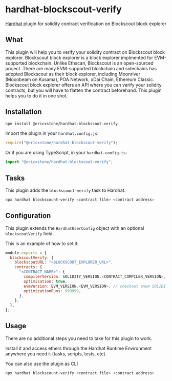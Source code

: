 # hardhat-blockscout-verify

[Hardhat](https://hardhat.org) plugin for solidity contract verification on Blockscout block explorer

## What

This plugin will help you to verify your solidity contract on Blockscout block explorer. Blockscout block explorer is a block explorer implmented for EVM-supported blockchain. Unlike Ethscan, Blockscout is an open-sourced project. There are many EVM-supported blockchain and sidechains has adopted Blockscout as their block explorer, including Moonriver (Moonbeam on Kusama), POA Network, xDai Chain, Ethereum Classic. Blockscout block explorer offers an API where you can verify your solidity contracts, but you will have to flatten the contract beforehand. This plugin helps you to do it in one shot.

## Installation

```bash
npm install @ericxstone/hardhat-blockscout-verify
```

Import the plugin in your `hardhat.config.js`:

```js
require("@ericxstone/hardhat-blockscout-verify");
```

Or if you are using TypeScript, in your `hardhat.config.ts`:

```ts
import "@ericxstone/hardhat-blockscout-verify";
```

## Tasks

This plugin adds the `blockscount-verify` task to Hardhat:
```bash
npx hardhat blockscount-verify <contract file> <contract address>
```

## Configuration

This plugin extends the `HardhatUserConfig` object with an optional `blockscoutVerify` field.

This is an example of how to set it:

```js
module.exports = {
  blockscoutVerify: {
    blockscoutURL: "<BLOCKSCOUT_EXPLORER_URL>",
    contracts: {
      "<CONTRACT_NAME>": {
        compilerVersion: SOLIDITY_VERSION.<CONTRACT_COMPILER_VERSION>, // checkout enum SOLIDITY_VERSION
        optimization: true,
        evmVersion: EVM_VERSION.<EVM_VERSION>, // checkout enum SOLIDITY_VERSION
        optimizationRuns: 999999,
      },
    },
  },
};
```

## Usage

There are no additional steps you need to take for this plugin to work.

Install it and access ethers through the Hardhat Runtime Environment anywhere
you need it (tasks, scripts, tests, etc).

You can also use the plugin as CLI
```bash
npx hardhat blockscount-verify <contract file> <contract address>
```
